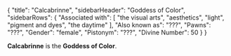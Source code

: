 {
	"title": "Calcabrinne",
	"sidebarHeader": "Goddess of Color",
	"sidebarRows": {
		"Associated with": [ "the visual arts", "aesthetics", "light", "pigment and dyes", "the daytime" ],
		"Also known as": "???",
		"Pawns": "???",
		"Gender": "female",
		"Pistonym": "???",
		"Divine Number": 50
	}
}

**Calcabrinne** is the **Goddess of Color**.